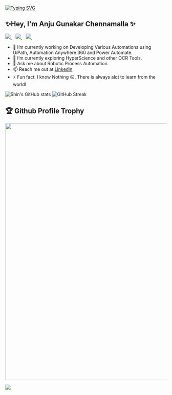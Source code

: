 


[![Typing SVG](https://readme-typing-svg.herokuapp.com?multiline=true&width=500&lines=Robotic+Process+Automation+Developer.++++++++++)](https://git.io/typing-svg)

<h2 align="Left">✨Hey, I'm Anju Gunakar Chennamalla ✨</h2>


<p align='left'>
 
  <a href="https://gunakarchennamalla.netlify.app/">
    <img src="https://img.shields.io/badge/portfolio-%230077B5.svg?&style=for-the-badge&logo=appveyor&logoColor=white" />
  </a>&nbsp;&nbsp;
  <a href="https://instagram.com/anjugunakar/">
    <img src="https://img.shields.io/badge/instagram-%23E4405F.svg?&style=for-the-badge&logo=instagram&logoColor=white" />        
  </a>&nbsp;&nbsp;
  <a href="https://twitter.com/anjugunakar">
    <img src="https://img.shields.io/badge/twitter-%231DA1F2.svg?&style=for-the-badge&logo=twitter&logoColor=white" />        
  </a>&nbsp;&nbsp;
  
</p>


- 🔭  I’m currently working on Developing Various Automations using UiPath, Automation Anywhere 360 and Power Automate.
- 🌱  I’m currently exploring HyperScience and other OCR Tools.
- 💬 Ask me about Robotic Process Automation.
- 📫 Reach me out at [Linkedin](https://www.linkedin.com/in/anjugunakar/)
- ⚡ Fun fact: I know Nothing 😛, There is always alot to learn from the world!



![Shin's GitHub stats](https://github-readme-stats.vercel.app/api?username=anjugunakar&show_icons=true&theme=tokyonight)      ![GitHub Streak](https://github-readme-streak-stats.herokuapp.com?user=anjugunakar&theme=tokyonight&hide_border=false)

<h2>🏆 Github Profile Trophy</h2>
<img width=800 src="https://github-profile-trophy.vercel.app/?username=anjugunakar&column=9&theme=gruvbox&no-frame=true"/>

<!--![Top Langs](https://github-readme-stats.vercel.app/api/top-langs/?username=anjugunakar&layout=compact&theme=tokyonight)-->





<!--**Tools and Technologies**  -->

<!--code><img src="" alt="" width="40" height="40"/></code---->

![](https://komarev.com/ghpvc/?username=anjugunakar)
